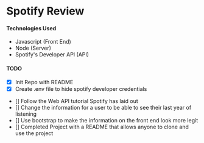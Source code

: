# Spotify Review


#### Technologies Used
- Javascript (Front End)
- Node (Server)
- Spotify's Developer API (API)

#### TODO
- [x] Init Repo with README
- [x] Create .env file to hide spotify developer credentials 
- [] Follow the Web API tutorial Spotify has laid out
- [] Change the information for a user to be able to see their last year of listening
- [] Use bootstrap to make the information on the front end look more legit
- [] Completed Project with a README that allows anyone to clone and use the project

